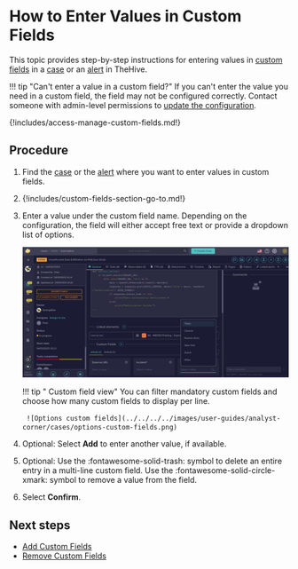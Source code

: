 # How to Enter Values in Custom Fields

This topic provides step-by-step instructions for entering values in [custom fields](../../../../administration/custom-fields/about-custom-fields.md) in a [case](../about-cases.md) or an [alert](../../alerts/about-alerts.md) in TheHive.

!!! tip "Can't enter a value in a custom field?"
    If you can't enter the value you need in a custom field, the field may not be configured correctly. Contact someone with admin-level permissions to [update the configuration](../../../../administration/custom-fields/manage-a-custom-field.md).

{!includes/access-manage-custom-fields.md!}

<h2>Procedure</h2>

1. Find the [case](../../cases/search-for-cases/find-a-case.md) or the [alert](../../alerts/search-for-alerts/find-an-alert.md) where you want to enter values in custom fields.

2. {!includes/custom-fields-section-go-to.md!}

3. Enter a value under the custom field name. Depending on the configuration, the field will either accept free text or provide a dropdown list of options.

    ![Enter value custom fields](../../../../images/user-guides/analyst-corner/cases/enter-values-custom-fields.png)

    !!! tip "<!-- md:version 5.5 --> Custom field view"
        You can filter mandatory custom fields and choose how many custom fields to display per line.

        ![Options custom fields](../../../../images/user-guides/analyst-corner/cases/options-custom-fields.png)

4. Optional: Select **Add** to enter another value, if available.

5. Optional: Use the :fontawesome-solid-trash: symbol to delete an entire entry in a multi-line custom field. Use the :fontawesome-solid-circle-xmark: symbol to remove a value from the field.

6. Select **Confirm**.

<h2>Next steps</h2>

* [Add Custom Fields](add-custom-fields.md)
* [Remove Custom Fields](remove-custom-fields.md)